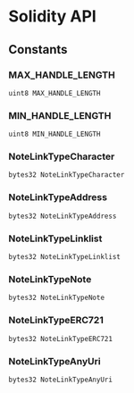 # Solidity API

## Constants

### MAX_HANDLE_LENGTH

```solidity
uint8 MAX_HANDLE_LENGTH
```

### MIN_HANDLE_LENGTH

```solidity
uint8 MIN_HANDLE_LENGTH
```

### NoteLinkTypeCharacter

```solidity
bytes32 NoteLinkTypeCharacter
```

### NoteLinkTypeAddress

```solidity
bytes32 NoteLinkTypeAddress
```

### NoteLinkTypeLinklist

```solidity
bytes32 NoteLinkTypeLinklist
```

### NoteLinkTypeNote

```solidity
bytes32 NoteLinkTypeNote
```

### NoteLinkTypeERC721

```solidity
bytes32 NoteLinkTypeERC721
```

### NoteLinkTypeAnyUri

```solidity
bytes32 NoteLinkTypeAnyUri
```


